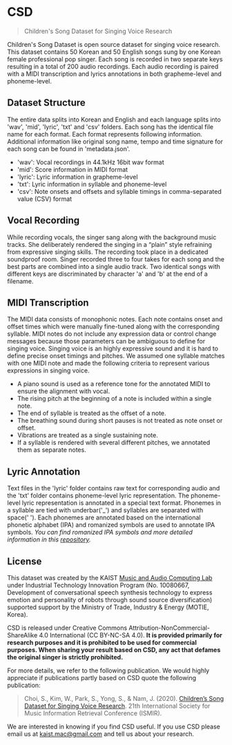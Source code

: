 # CSD

> Children's Song Dataset for Singing Voice Research

Children's Song Dataset is open source dataset for singing voice research. This dataset contains 50 Korean and 50 English songs sung by one Korean female professional pop singer. Each song is recorded in two separate keys resulting in a total of 200 audio recordings. Each audio recording is paired with a MIDI transcription and lyrics annotations in both grapheme-level and phoneme-level.

## Dataset Structure

The entire data splits into Korean and English and each language splits into 'wav', 'mid', 'lyric', 'txt' and 'csv' folders. Each song has the identical file name for each format. Each format represents following information. Additional information like original song name, tempo and time signature for each song can be found in 'metadata.json'.

*    'wav': Vocal recordings in 44.1kHz 16bit wav format
*    'mid': Score information in MIDI format
*    'lyric':  Lyric information in grapheme-level
*    'txt': Lyric information in syllable and phoneme-level
*    'csv': Note onsets and offsets and syllable timings in comma-separated value (CSV) format

## Vocal Recording

While recording vocals, the singer sang along with the background music tracks. She deliberately rendered the singing in a “plain” style refraining from expressive singing skills. The recording took place in a dedicated soundproof room. Singer recorded three to four takes for each song and the best parts are combined into a single audio track. Two identical songs with different keys are discriminated by character 'a' and 'b' at the end of a filename.

## MIDI Transcription

The MIDI data consists of monophonic notes. Each note contains onset and offset times which were manually fine-tuned along with the corresponding syllable. MIDI notes do not include any expression data or control change messages because those parameters can be ambiguous to define for singing voice. Singing voice is an highly expressive sound and it is hard to define precise onset timings and pitches. We assumed one syllable matches with one MIDI note and made the following criteria to represent various expressions in singing voice.

*    A piano sound is used as a reference tone for the annotated MIDI to ensure the alignment with vocal.
*    The rising pitch at the beginning of a note is included within a single note.
*    The end of syllable is treated as the offset of a note.
*    The breathing sound during short pauses is not treated as note onset or offset.
*    Vibrations are treated as a single sustaining note.
*    If a syllable is rendered with several different pitches, we annotated them as separate notes.

## Lyric Annotation

Text files in the 'lyric' folder contains raw text for corresponding audio and the 'txt' folder contains phoneme-level lyric representation. The phoneme-level lyric representation is annotated in a special text format. Phonemes in a syllable are tied with underbar('_') and syllables are separated with space(' '). Each phonemes are annotated based on the international phonetic alphabet (IPA) and romanized symbols are used to annotate IPA symbols. *You can find romanized IPA symbols and more detailed information in this [repository](https://github.com/emotiontts/emotiontts_open_db/tree/master/Dataset/CSD).*

## License

This dataset was created by the KAIST [Music and Audio Computing Lab](http://mac.kaist.ac.kr/) under Industrial Technology Innovation Program (No. 10080667, Development of conversational speech synthesis technology to express emotion and personality of robots through sound source diversification) supported support by the Ministry of Trade, Industry & Energy (MOTIE, Korea).

CSD is released under Creative Commons Attribution-NonCommercial-ShareAlike 4.0 International (CC BY-NC-SA 4.0). **It is provided primarily for research purposes and it is prohibited to be used for commercial purposes. When sharing your result based on CSD, any act that defames the original singer is strictly prohibited.**

For more details, we refer to the following publication. We would highly appreciate if publications partly based on CSD quote the following publication:

> Choi, S., Kim, W., Park, S., Yong, S., & Nam, J. (2020). [Children’s Song Dataset for Singing Voice Research](https://program.ismir2020.net/static/lbd/ISMIR2020-LBD-435-abstract.pdf). 21th International Society for Music Information Retrieval Conference (ISMIR).

We are interested in knowing if you find CSD useful. If you use CSD please email us at [kaist.mac@gmail.com](mailto:kaist.mac@gmail.com) and tell us about your research.